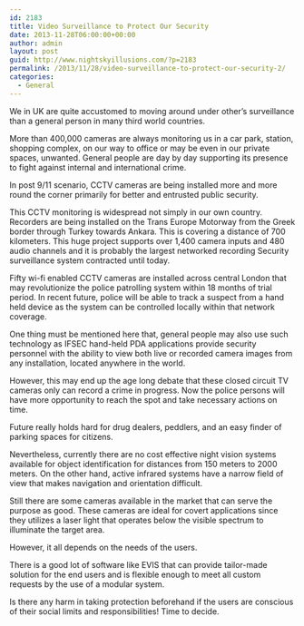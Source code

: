 ```yaml
---
id: 2183
title: Video Surveillance to Protect Our Security
date: 2013-11-28T06:00:00+00:00
author: admin
layout: post
guid: http://www.nightskyillusions.com/?p=2183
permalink: /2013/11/28/video-surveillance-to-protect-our-security-2/
categories:
  - General
---
```

We in UK are quite accustomed to moving around under other’s surveillance than a general person in many third world countries.

More than 400,000 cameras are always monitoring us in a car park, station, shopping complex, on our way to office or may be even in our private spaces, unwanted. General people are day by day supporting its presence to fight against internal and international crime.

In post 9/11 scenario, CCTV cameras are being installed more and more round the corner primarily for better and entrusted public security.

This CCTV monitoring is widespread not simply in our own country. Recorders are being installed on the Trans Europe Motorway from the Greek border through Turkey towards Ankara. This is covering a distance of 700 kilometers. This huge project supports over 1,400 camera inputs and 480 audio channels and it is probably the largest networked recording Security surveillance system contracted until today.

Fifty wi-fi enabled CCTV cameras are installed across central London that may revolutionize the police patrolling system within 18 months of trial period. In recent future, police will be able to track a suspect from a hand held device as the system can be controlled locally within that network coverage.

One thing must be mentioned here that, general people may also use such technology as IFSEC hand-held PDA applications provide security personnel with the ability to view both live or recorded camera images from any installation, located anywhere in the world.

However, this may end up the age long debate that these closed circuit TV cameras only can record a crime in progress. Now the police persons will have more opportunity to reach the spot and take necessary actions on time.

Future really holds hard for drug dealers, peddlers, and an easy finder of parking spaces for citizens.

Nevertheless, currently there are no cost effective night vision systems available for object identification for distances from 150 meters to 2000 meters. On the other hand, active infrared systems have a narrow field of view that makes navigation and orientation difficult.

Still there are some cameras available in the market that can serve the purpose as good. These cameras are ideal for covert applications since they utilizes a laser light that operates below the visible spectrum to illuminate the target area.

However, it all depends on the needs of the users.

There is a good lot of software like EVIS that can provide tailor-made solution for the end users and is flexible enough to meet all custom requests by the use of a modular system.

Is there any harm in taking protection beforehand if the users are conscious of their social limits and responsibilities! Time to decide.